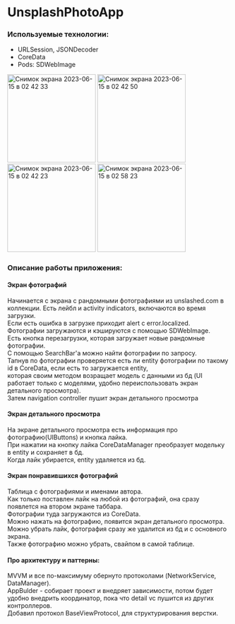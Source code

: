 # UnsplashPhotoApp
### Используемые технологии:
* URLSession, JSONDecoder
* CoreData
* Pods: SDWebImage


<img width="200" alt="Снимок экрана 2023-06-15 в 02 42 33" src="https://github.com/VladEnbaev/White-FluffyTestTask/assets/116029905/39a9a007-d40b-43f8-92a8-76bbe0caaa34">
<img width="200" alt="Снимок экрана 2023-06-15 в 02 42 50" src="https://github.com/VladEnbaev/White-FluffyTestTask/assets/116029905/c4b332f8-e8ef-46ed-bf25-4ac60a9e0170">
<img width="200" alt="Снимок экрана 2023-06-15 в 02 42 23" src="https://github.com/VladEnbaev/White-FluffyTestTask/assets/116029905/dbe8655f-45cb-40d6-bf0e-3b0a71a0c658">
<img width="200" alt="Снимок экрана 2023-06-15 в 02 58 23" src="https://github.com/VladEnbaev/White-FluffyTestTask/assets/116029905/e20ffe03-fc66-4a0b-a59e-3cb1cf181cec">

### Описание работы приложения: 

#### Экран фотографий
Начинается с экрана с рандомными фотографиями из unslashed.com в коллекции. Есть лейбл и activity indicators, включаются во время загрузки.<br> 
Eсли есть ошибка в загрузке приходит alert c error.localized. <br> 
Фотографии загружаются и кэшируются с помощью SDWebImage.<br> 
Есть кнопка перезагрузки, которая загружает новые рандомные фотографии.<br>
С помощью SearchBar'a можно найти фотографии по запросу. <br> 
Тапнув по фотографии проверяется есть ли entity фотографии по такому id в CoreData, если есть то загружается entity,<br>
которая своим методом возращает модель с данными из бд (UI работает только с моделями, удобно переиспользовать экран детального просмотра). <br>
Затем navigation controller пушит экран детального просмотра

#### Экран детального просмотра
На экране детального просмотра есть информация про фотографию(UIButtons) и кнопка лайка.<br>
При нажатии на кнопку лайка CoreDataManager преобразует модельку в entity и сохраняет в бд.<br>
Когда лайк убирается, entity удаляется из бд.<br>


#### Экран понравившихся фотографий
Таблица с фотографиями и именами автора. <br>
Как только поставлен лайк на любой из фотографий, она сразу появлется на втором экране таббара. <br>
Фотографии туда загружаются из CoreData. <br>
Можно нажать на фотографию, появится экран детального просмотра. Можно убрать лайк, фотография сразу же удалится из бд и с основного экрана. <br>
Также фотографию можно убрать, свайпом в самой таблице.

#### Про архитектуру и паттерны: 
MVVM и все по-максимуму обернуто протоколами (NetworkService, DataManager).<br>
AppBulder - собирает проект и внедряет зависимости, потом будет удобно внедрить координатор, пока что detail vc пушится из других контроллеров. <br>
Добавил протокол BaseViewProtocol, для структурирования верстки.

 
